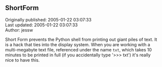 ## ShortForm  
Originally published: 2005-01-22 03:07:33  
Last updated: 2005-01-22 03:07:33  
Author: jessw   
  
Short Form prevents the Python shell from printing out giant piles of text.
It is a hack that ties into the display system.  When you are working with a multi-megabyte text file, referenced under the name `txt`, which takes 10 minutes to be printed in full (if you accidentally type '>>> txt') it's really nice to have this.